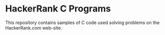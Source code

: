 HackerRank C Programs
=====================

This repository contains samples of C code used solving problems on the HackerRank.com web-site.